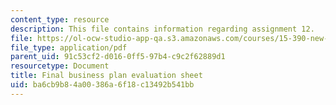 ```yaml
---
content_type: resource
description: This file contains information regarding assignment 12.
file: https://ol-ocw-studio-app-qa.s3.amazonaws.com/courses/15-390-new-enterprises-spring-2013/ba6cb9b84a00386a6f18c13492b541bb_MIT15_390S13_assgn12sheet.pdf
file_type: application/pdf
parent_uid: 91c53cf2-d016-0ff5-97b4-c9c2f62889d1
resourcetype: Document
title: Final business plan evaluation sheet
uid: ba6cb9b8-4a00-386a-6f18-c13492b541bb
---
```

